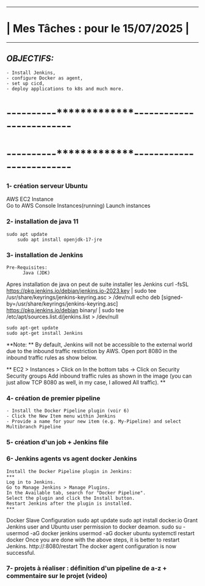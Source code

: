  ---------------------------------
# | Mes Tâches : pour le 15/07/2025 |
----------------------------------
## _OBJECTIFS:_
    - Install Jenkins,
    - configure Docker as agent,
    - set up cicd, 
    - deploy applications to k8s and much more.

# ----------*************-------------------------
# ----------*************-------------------------

### 1- création serveur Ubuntu 
AWS EC2 Instance	
    Go to AWS Console
    Instances(running)
    Launch instances

### 2- installation de java 11
	sudo apt update
     	sudo apt install openjdk-17-jre

### 3- installation de Jenkins 
	Pre-Requisites:
          Java (JDK)
Apres installation de java on peut de suite installer les Jenkins 
 	 curl -fsSL https://pkg.jenkins.io/debian/jenkins.io-2023.key | sudo tee \
 	 /usr/share/keyrings/jenkins-keyring.asc > /dev/null
	echo deb [signed-by=/usr/share/keyrings/jenkins-keyring.asc] \
  	https://pkg.jenkins.io/debian binary/ | sudo tee \
  	/etc/apt/sources.list.d/jenkins.list > /dev/null

    sudo apt-get update
    sudo apt-get install Jenkins

**Note: ** By default, Jenkins will not be accessible to the external world due to the inbound traffic restriction by AWS. 
Open port 8080 in the inbound traffic rules as show below.

   **  EC2 > Instances > Click on
    In the bottom tabs -> Click on Security
    Security groups
    Add inbound traffic rules as shown in the image (you can just allow TCP 8080 as well, in my case, I allowed All traffic). ** 

### 4- création de premier pipeline
  	- Install the Docker Pipeline plugin (voir 6)
	- Click the New Item menu within Jenkins
	- Provide a name for your new item (e.g. My-Pipeline) and select Multibranch Pipeline

### 5- création d'un job + Jenkins file
### 6- Jenkins agents vs agent docker Jenkins 
	Install the Docker Pipeline plugin in Jenkins:
	***
    Log in to Jenkins.
    Go to Manage Jenkins > Manage Plugins.
    In the Available tab, search for "Docker Pipeline".
    Select the plugin and click the Install button.
    Restart Jenkins after the plugin is installed.
    ***

Docker Slave Configuration
	sudo apt update
	sudo apt install docker.io
Grant Jenkins user and Ubuntu user permission to docker deamon.
	sudo su - 
	usermod -aG docker jenkins
	usermod -aG docker ubuntu
	systemctl restart docker
Once you are done with the above steps, it is better to restart Jenkins.
http://<ec2-instance-public-ip>:8080/restart
The docker agent configuration is now successful.

### 7- projets à réaliser : définition d'un pipeline de a-z + commentaire sur le projet (video) 